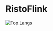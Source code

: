 # RistoFlink
[![Top Langs](https://github-readme-stats.vercel.app/api/top-langs/?username=RistoFlink)](https://github.com/anuraghazra/github-readme-stats)
